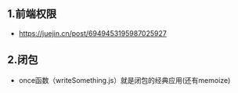 ## 1.前端权限
  - https://juejin.cn/post/6949453195987025927

## 2.闭包
  - once函数（writeSomething.js）就是闭包的经典应用(还有memoize)